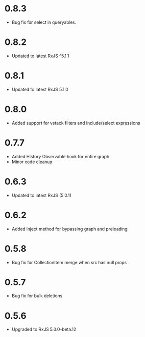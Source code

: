 # 0.8.3
- Bug fix for select in queryables.

# 0.8.2
- Updated to latest RxJS ^5.1.1

# 0.8.1
- Updated to latest RxJS 5.1.0

# 0.8.0
- Added support for vstack filters and include/select expressions

# 0.7.7
- Added History Observable hook for entire graph
- Minor code cleanup

# 0.6.3
- Updated to latest RxJS (5.0.1)

# 0.6.2
- Added Inject method for bypassing graph and preloading

# 0.5.8
- Bug fix for CollectionItem merge when src has null props

# 0.5.7
- Bug fix for bulk deletions

# 0.5.6
- Upgraded to RxJS 5.0.0-beta.12